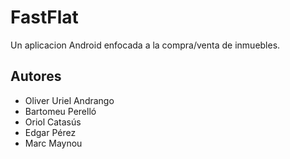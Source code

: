 # FastFlat

Un aplicacion Android enfocada a la compra/venta de inmuebles.

## Autores

*   Oliver Uriel Andrango
*   Bartomeu Perelló
*   Oriol Catasús
*   Edgar Pérez
*   Marc Maynou
